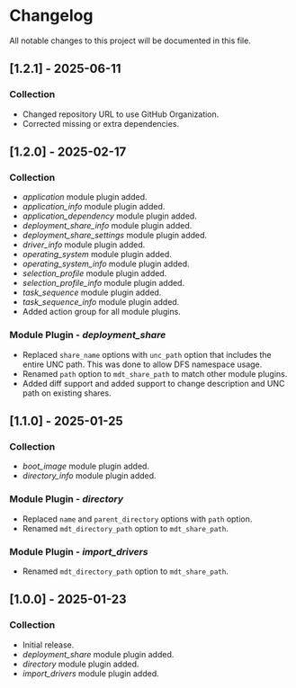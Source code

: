 # Changelog

All notable changes to this project will be documented in this file.

## [1.2.1] - 2025-06-11

### Collection

- Changed repository URL to use GitHub Organization.
- Corrected missing or extra dependencies.

## [1.2.0] - 2025-02-17

### Collection

- *application* module plugin added.
- *application_info* module plugin added.
- *application_dependency* module plugin added.
- *deployment_share_info* module plugin added.
- *deployment_share_settings* module plugin added.
- *driver_info* module plugin added.
- *operating_system* module plugin added.
- *operating_system_info* module plugin added.
- *selection_profile* module plugin added.
- *selection_profile_info* module plugin added.
- *task_sequence* module plugin added.
- *task_sequence_info* module plugin added.
- Added action group for all module plugins.

### Module Plugin - *deployment_share*

- Replaced `share_name` options with `unc_path` option that includes the entire UNC path.  This was done to allow DFS namespace usage.
- Renamed `path` option to `mdt_share_path` to match other module plugins.
- Added diff support and added support to change description and UNC path on existing shares.

## [1.1.0] - 2025-01-25

### Collection

- *boot_image* module plugin added.
- *directory_info* module plugin added.

### Module Plugin - *directory*

- Replaced `name` and `parent_directory` options with `path` option.
- Renamed `mdt_directory_path` option to `mdt_share_path`.

### Module Plugin - *import_drivers*

- Renamed `mdt_directory_path` option to `mdt_share_path`.

## [1.0.0] - 2025-01-23

### Collection

- Initial release.
- *deployment_share* module plugin added.
- *directory* module plugin added.
- *import_drivers* module plugin added.
